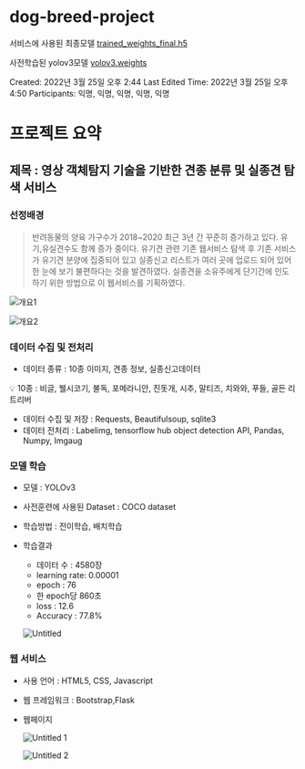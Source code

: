 # dog-breed-project

서비스에 사용된 최종모델
[trained_weights_final.h5](https://drive.google.com/file/d/1LkjOsvRhTnHFQR4sx8UKieyX0D6D_tYl/view?usp=sharing)

사전학습된 yolov3모델
[yolov3.weights](https://drive.google.com/file/d/18VRY49A2zHZzb__vCuO0R5Rn1-I5H3Jq/view?usp=sharing)



Created: 2022년 3월 25일 오후 2:44
Last Edited Time: 2022년 3월 25일 오후 4:50
Participants: 익명, 익명, 익명, 익명, 익명

# 프로젝트 요약

## 제목 : 영상 객체탐지 기술을 기반한 견종 분류 및 실종견 탐색 서비스

### 선정배경

> 반려동물의 양육 가구수가 2018~2020 최근 3년 간 꾸준히 증가하고 있다.  유기,유실견수도 함께 증가 중이다. 유기견 관련 기존 웹서비스 탐색 후 기존 서비스가 유기견 분양에 집중되어 있고 실종신고 리스트가 여러 곳에 업로드 되어 있어 한 눈에 보기 불편하다는 것을 발견하였다. 실종견을 소유주에게 단기간에 인도하기 위한 방법으로  이 웹서비스를 기획하였다.
> 

![개요1](https://user-images.githubusercontent.com/95560893/161726881-479a8405-de0a-4e4e-91c9-27d20218091c.png)

![개요2](https://user-images.githubusercontent.com/95560893/161727012-302138ce-9bb6-4d70-9d68-f37d54e1af31.png)

### 데이터 수집 및 전처리

- 데이터 종류 :  10종 이미지, 견종 정보, 실종신고데이터

<aside>
💡 10종 : 비글, 웰시코기, 불독, 포메라니안, 진돗개, 시추, 말티즈, 치와와, 푸들, 골든 리트리버

</aside>

- 데이터 수집 및 저장 : Requests, Beautifulsoup, sqlite3
- 데이터 전처리 : Labelimg, tensorflow hub object detection API, Pandas, Numpy, Imgaug

### 모델 학습

- 모델 :  YOLOv3
- 사전훈련에 사용된 Dataset : COCO dataset
- 학습방법 : 전이학습, 배치학습
- 학습결과
    - 데이터 수 : 4580장
    - learning rate: 0.00001
    - epoch : 76
    - 한 epoch당 860초
    - loss : 12.6
    - Accuracy : 77.8%
    
    ![Untitled](https://user-images.githubusercontent.com/95560893/161727124-7fe1f4fc-bd8f-47f6-a84d-e5a5ed8f2915.png)
    

### 웹 서비스

- 사용 언어 : HTML5, CSS, Javascript
- 웹 프레임워크 : Bootstrap,Flask
- 웹페이지
    
    ![Untitled 1](https://user-images.githubusercontent.com/95560893/161727185-216611eb-1db8-4dc8-b2d1-6a2f15c22dc8.png)
    
    ![Untitled 2](https://user-images.githubusercontent.com/95560893/161727207-2ca8ca79-6508-49f4-a680-a3d1b5f8e232.png)
